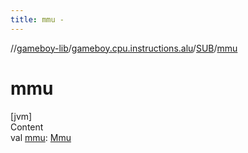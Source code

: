 ```yaml
---
title: mmu -
---
```

//[gameboy-lib](../../index.md)/[gameboy.cpu.instructions.alu](../index.md)/[SUB](index.md)/[mmu](mmu.md)



# mmu  
[jvm]  
Content  
val [mmu](mmu.md): [Mmu](../../gameboy.memory/-mmu/index.md)  



